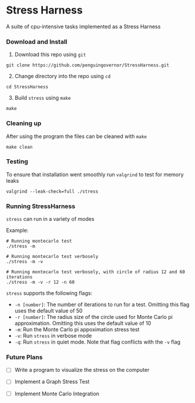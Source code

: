 # Stress Harness
A suite of cpu-intensive tasks implemented as a Stress Harness

### Download and Install
1. Download this repo using ``git``
```shell
git clone https://github.com/penguingovernor/StressHarness.git
```

2. Change directory into the repo using ``cd``
```shell
cd StressHarness
```

3. Build ``stress`` using ``make``
```shell
make
```

### Cleaning up
After using the program the files can be cleaned with ``make``
```shell
make clean
```

### Testing
To ensure that installation went smoothly run ``valgrind`` to test for memory leaks
```shell
valgrind --leak-check=full ./stress
```

### Running StressHarness

``stress`` can run in a variety of modes

Example:
```shell
# Running montecarlo test
./stress -m

# Running montecarlo test verbosely
./stress -m -v

# Running montecarlo test verbosely, with circle of radius 12 and 60 iterations
./stress -m -v -r 12 -n 60
```

``stress`` supports the following flags:
* ``-n [number]``: The number of iterations to run for a test. Omitting this flag uses the default value of 50
* ``-r [number]``: The radius size of the circle used for Monte Carlo pi approximation. Omitting this uses the default value of 10
* ``-m``: Run the Monte Carlo pi appoximation stress test
* ``-v``: Run ``stress`` in verbose mode
* ``-q``: Run ``stress`` in quiet mode. Note that flag conflicts with the ``-v`` flag

### Future Plans
* [ ] Write a program to visualize the stress on the computer
* [ ] Implement a Graph Stress Test
* [ ] Implement Monte Carlo Integration
 